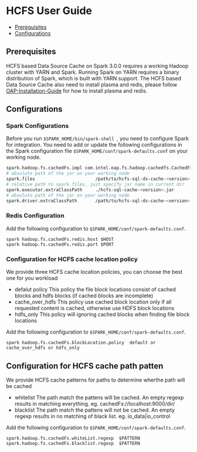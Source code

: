 # HCFS User Guide

* [Prerequisites](#prerequisites)
* [Configurations](#configuration)

## Prerequisites

HCFS based Data Source Cache on Spark 3.0.0 requires a working Hadoop cluster with YARN and Spark. Running Spark on YARN requires a binary distribution of Spark, which is built with YARN support. The HCFS based Data Source Cache also need to install plasma and redis, please follow [OAP-Installation-Guide](OAP-Installation-Guide.md) for how to install plasma and redis.

## Configurations

### Spark Configurations

Before you run `$SPARK_HOME/bin/spark-shell `, you need to configure Spark for integration. You need to add or update the following configurations in the Spark configuration file `$SPARK_HOME/conf/spark-defaults.conf` on your working node.

```bash
spark.hadoop.fs.cachedFs.impl com.intel.oap.fs.hadoop.cachedfs.CachedFileSystem
# absolute path of the jar on your working node
spark.files                       /path/to/hcfs-sql-ds-cache-<version>.jar
# relative path to spark.files, just specify jar name in current dir
spark.executor.extraClassPath     ./hcfs-sql-cache-<version>.jar
# absolute path of the jar on your working node
spark.driver.extraClassPath       /path/to/hcfs-sql-ds-cache-<version>.jar
```

### Redis Configuration

Add the following configuration to `$SPARK_HOME/conf/spark-defaults.conf`.

```
spark hadoop.fs.cachedFs.redis.host $HOST
spark hadoop.fs.cachedFs.redis.port $PORT
```

### Configuration for HCFS cache location policy

We provide three HCFS cache location policies, you can choose the best one for you workload
* defalut policy
This policy the file block locations consist of cached blocks and hdfs blocks (if cached blocks are incomplete)
* cache_over_hdfs
This policy use cached block location only if all requested content is cached, otherwise use HDFS block locations
* hdfs_only
This policy will ignoring cached blocks when finding file block locations

Add the following configuration to `$SPARK_HOME/conf/spark-defaults.conf`.

```
spark hadoop.fs.cachedFs.blockLocation.policy  default or cache_over_hdfs or hdfs_only
```

## Configuration for HCFS cache path patten

We provide HCFS cache patterns for paths to determine wherthe path will be cached
* whitelist
The path match the pattens will be cached. An empty regexp results in matching everything.
eg. cachedFs://localhost:9000/dir/
* blacklist
The path match the pattens will not be cached. An empty regexp results in no matching of black list.
eg. io_data|io_control

Add the following configuration to `$SPARK_HOME/conf/spark-defaults.conf`.

```
spark.hadoop.fs.cachedFs.whiteList.regexp  $PATTERN
spark.hadoop.fs.cachedFs.blacklist.regexp  $PATTERN
```
